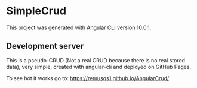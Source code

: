 # SimpleCrud

This project was generated with [Angular CLI](https://github.com/angular/angular-cli) version 10.0.1.

## Development server

This is a pseudo-CRUD (Not a real CRUD because there is no real stored data), very simple, created with angular-cli and deployed on GitHub Pages.

To see hot it works go to:
https://remusqs1.github.io/AngularCrud/
